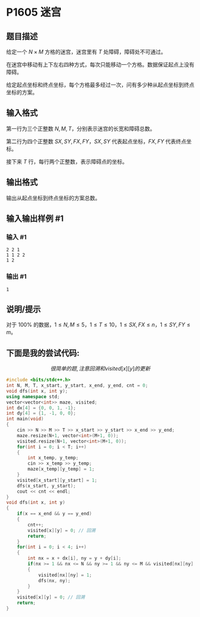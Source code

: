 # P1605 迷宫

## 题目描述

给定一个 $N \times M$ 方格的迷宫，迷宫里有 $T$ 处障碍，障碍处不可通过。

在迷宫中移动有上下左右四种方式，每次只能移动一个方格。数据保证起点上没有障碍。

给定起点坐标和终点坐标，每个方格最多经过一次，问有多少种从起点坐标到终点坐标的方案。

## 输入格式

第一行为三个正整数 $N,M,T$，分别表示迷宫的长宽和障碍总数。

第二行为四个正整数 $SX,SY,FX,FY$，$SX,SY$ 代表起点坐标，$FX,FY$ 代表终点坐标。

接下来 $T$ 行，每行两个正整数，表示障碍点的坐标。

## 输出格式

输出从起点坐标到终点坐标的方案总数。

## 输入输出样例 #1

### 输入 #1

```
2 2 1
1 1 2 2
1 2
```

### 输出 #1

```
1
```

## 说明/提示

对于 $100\%$ 的数据，$1 \le N,M \le 5$，$1 \le T \le 10$，$1 \le SX,FX \le n$，$1 \le SY,FY \le m$。
## 下面是我的尝试代码:
$$ 很简单的题, 注意回溯和visited[x][y]的更新$$
```cpp
#include <bits/stdc++.h>
int N, M, T, x_start, y_start, x_end, y_end, cnt = 0;
void dfs(int x, int y);
using namespace std;
vector<vector<int>> maze, visited;
int dx[4] = {0, 0, 1, -1};
int dy[4] = {1, -1, 0, 0};
int main(void)
{
    cin >> N >> M >> T >> x_start >> y_start >> x_end >> y_end;
    maze.resize(N+1, vector<int>(M+1, 0));
    visited.resize(N+1, vector<int>(M+1, 0));
    for(int i = 0; i < T; i++)
    {
        int x_temp, y_temp;
        cin >> x_temp >> y_temp;
        maze[x_temp][y_temp] = 1;
    }
    visited[x_start][y_start] = 1;
    dfs(x_start, y_start);
    cout << cnt << endl;
}
void dfs(int x, int y)
{
    if(x == x_end && y == y_end)
    {
        cnt++;
        visited[x][y] = 0; // 回溯  
        return;
    }
    for(int i = 0; i < 4; i++)
    {
        int nx = x + dx[i], ny = y + dy[i];
        if(nx >= 1 && nx <= N && ny >= 1 && ny <= M && visited[nx][ny] == 0 && maze[nx][ny] == 0)
        {
            visited[nx][ny] = 1;
            dfs(nx, ny);
        }
    }
    visited[x][y] = 0; // 回溯
    return;
}
```